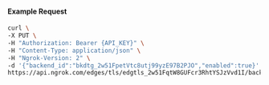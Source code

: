 <!-- Code generated for API Clients. DO NOT EDIT. -->

#### Example Request

```bash
curl \
-X PUT \
-H "Authorization: Bearer {API_KEY}" \
-H "Content-Type: application/json" \
-H "Ngrok-Version: 2" \
-d '{"backend_id":"bkdtg_2w51FpetVtc8utj99yzE97B2PJO","enabled":true}' \
https://api.ngrok.com/edges/tls/edgtls_2w51FqtW8GUFcr3RhtYSJzVvd1I/backend
```
